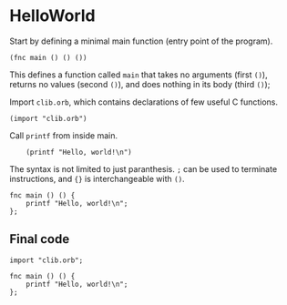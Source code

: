 # HelloWorld

Start by defining a minimal main function (entry point of the program).

```
(fnc main () () ())
```

This defines a function called `main` that takes no arguments (first `()`), returns no values (second `()`), and does nothing in its body (third `()`);

Import `clib.orb`, which contains declarations of few useful C functions.

```
(import "clib.orb")
```

Call `printf` from inside main.

```
    (printf "Hello, world!\n")
```

The syntax is not limited to just paranthesis. `;` can be used to terminate instructions, and `{}` is interchangeable with `()`.

```
fnc main () () {
    printf "Hello, world!\n";
};
```

## Final code

```
import "clib.orb";

fnc main () () {
    printf "Hello, world!\n";
};
```
